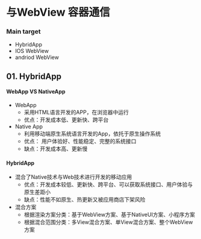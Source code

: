 # 与WebView 容器通信

### Main  target

+ HybridApp
+ IOS  WebView
+ andriod  WebView



## 01. HybridApp

#### WebApp  VS NativeApp

+ WebApp
  + 采用HTML语言开发的APP，在浏览器中运行
  + 优点：开发成本低、更新快、跨平台
+ Native App
  + 利用移动端原生系统语言开发的App，依托于原生操作系统
  + 优点： 用户体验好、性能稳定、完整的系统接口
  + 缺点：开发成本高、更新慢



#### HybridApp

+ 混合了Native技术与Web技术进行开发的移动应用
  + 优点：开发成本较低、更新快、跨平台、可以获取系统接口、用户体验与原生差距小
  + 缺点：性能不如原生、热更新又被应用商店下架风险
+ 混合方案
  + 根据渲染方案分类：基于WebView方案、基于NativeUI方案、小程序方案
  + 根据混合范围分类：多View混合方案、单View混合方案、整个WebView方案



